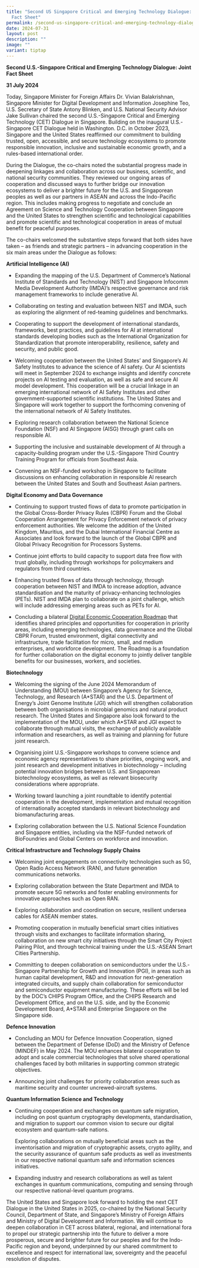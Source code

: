 ```yaml
---
title: "Second US Singapore Critical and Emerging Technology Dialogue: Joint
  Fact Sheet"
permalink: /second-us-singapore-critical-and-emerging-technology-dialogue-joint-fact-sheet/
date: 2024-07-31
layout: post
description: ""
image: ""
variant: tiptap
---
```

<p><strong>Second U.S.-Singapore Critical and Emerging Technology Dialogue: Joint Fact Sheet</strong>
</p>
<p><strong>31 July 2024</strong>
</p>
<p>Today, Singapore Minister for Foreign Affairs Dr. Vivian Balakrishnan,
Singapore Minister for Digital Development and Information Josephine Teo,
U.S. Secretary of State Antony Blinken, and U.S. National Security Advisor
Jake Sullivan chaired the second U.S.-Singapore Critical and Emerging Technology
(CET) Dialogue in Singapore. Building on the inaugural U.S.-Singapore CET
Dialogue held in Washington. D.C. in October 2023, Singapore and the United
States reaffirmed our commitment to building trusted, open, accessible,
and secure technology ecosystems to promote responsible innovation, inclusive
and sustainable economic growth, and a rules-based international order.</p>
<p>During the Dialogue, the co-chairs noted the substantial progress made
in deepening linkages and collaboration across our business, scientific,
and national security communities. They reviewed our ongoing areas of cooperation
and discussed ways to further bridge our innovation ecosystems to deliver
a brighter future for the U.S. and Singaporean peoples as well as our partners
in ASEAN and across the Indo-Pacific region. This includes making progress
to negotiate and conclude an Agreement on Science and Technology Cooperation
between Singapore and the United States to strengthen scientific and technological
capabilities and promote scientific and technological cooperation in areas
of mutual benefit for peaceful purposes.</p>
<p>The co-chairs welcomed the substantive steps forward that both sides have
taken – as friends and strategic partners – in advancing cooperation in
the six main areas under the Dialogue as follows:</p>
<p><strong>Artificial Intelligence (AI)</strong>
</p>
<ul data-tight="true" class="tight">
<li>
<p>Expanding the mapping of the U.S. Department of Commerce’s National Institute
of Standards and Technology (NIST) and Singapore Infocomm Media Development
Authority (IMDA)’s respective governance and risk management frameworks
to include generative AI.</p>
</li>
<li>
<p>Collaborating on testing and evaluation between NIST and IMDA, such as
exploring the alignment of red-teaming guidelines and benchmarks.</p>
</li>
<li>
<p>Cooperating to support the development of international standards, frameworks,
best practices, and guidelines for AI at international standards developing
bodies such as the International Organization for Standardization that
promote interoperability, resilience, safety and security, and public good.</p>
</li>
<li>
<p>Welcoming cooperation between the United States’ and Singapore’s AI Safety
Institutes to advance the science of AI safety. Our AI scientists will
meet in September 2024 to exchange insights and identify concrete projects
on AI testing and evaluation, as well as safe and secure AI model development.
This cooperation will be a crucial linkage in an emerging international
network of AI Safety Institutes and other government-supported scientific
institutions. The United States and Singapore will work together to support
the forthcoming convening of the international network of AI Safety Institutes.</p>
</li>
<li>
<p>Exploring research collaboration between the National Science Foundation
(NSF) and AI Singapore (AISG) through grant calls on responsible AI.</p>
</li>
<li>
<p>Supporting the inclusive and sustainable development of AI through a capacity-building
program under the U.S.-Singapore Third Country Training Program for officials
from Southeast Asia.</p>
</li>
<li>
<p>Convening an NSF-funded workshop in Singapore to facilitate discussions
on enhancing collaboration in responsible AI research between the United
States and South and Southeast Asian partners.</p>
</li>
</ul>
<p><strong>Digital Economy and Data Governance</strong>
</p>
<ul data-tight="true" class="tight">
<li>
<p>Continuing to support trusted flows of data to promote participation in
the Global Cross-Border Privacy Rules (CBPR) Forum and the Global Cooperation
Arrangement for Privacy Enforcement network of privacy enforcement authorities.
We welcome the addition of the United Kingdom, Mauritius, and the Dubai
International Financial Centre as Associates and look forward to the launch
of the Global CBPR and Global Privacy Recognition for Processors Systems.</p>
</li>
<li>
<p>Continue joint efforts to build capacity to support data free flow with
trust globally, including through workshops for policymakers and regulators
from third countries.</p>
</li>
<li>
<p>Enhancing trusted flows of data through technology, through cooperation
between NIST and IMDA to increase adoption, advance standardisation and
the maturity of privacy-enhancing technologies (PETs). NIST and IMDA plan
to collaborate on a joint challenge, which will include addressing emerging
areas such as PETs for AI.</p>
</li>
<li>
<p>Concluding a bilateral <a href="https://www.mfa.gov.sg/Newsroom/Press-Statements-Transcripts-and-Photos/2024/07/20240731-Blinken-visit" rel="noopener noreferrer nofollow" target="_blank">Digital Economic Cooperation Roadmap</a> that
identifies shared principles and opportunities for cooperation in priority
areas, including emerging technologies, data governance and the Global
CBPR Forum, trusted environment, digital connectivity and infrastructure,
trade facilitation for micro, small, and medium enterprises, and workforce
development. The Roadmap is a foundation for further collaboration on the
digital economy to jointly deliver tangible benefits for our businesses,
workers, and societies.</p>
</li>
</ul>
<p><strong>Biotechnology</strong>
</p>
<ul data-tight="true" class="tight">
<li>
<p>Welcoming the signing of the June 2024 Memorandum of Understanding (MOU)
between Singapore’s Agency for Science, Technology, and Research (A*STAR)
and the U.S. Department of Energy’s Joint Genome Institute (JGI) which
will strengthen collaboration between both organisations in microbial genomics
and natural product research. The United States and Singapore also look
forward to the implementation of the MOU, under which A*STAR and JGI expect
to collaborate through mutual visits, the exchange of publicly available
information and researchers, as well as training and planning for future
joint research.</p>
</li>
<li>
<p>Organising joint U.S.-Singapore workshops to convene science and economic
agency representatives to share priorities, ongoing work, and joint research
and development initiatives in biotechnology – including potential innovation
bridges between U.S. and Singaporean biotechnology ecosystems, as well
as relevant biosecurity considerations where appropriate.</p>
</li>
<li>
<p>Working toward launching a joint roundtable to identify potential cooperation
in the development, implementation and mutual recognition of internationally
accepted standards in relevant biotechnology and biomanufacturing areas.</p>
</li>
<li>
<p>Exploring collaboration between the U.S. National Science Foundation and
Singapore entities, including via the NSF-funded network of BioFoundries
and Global Centers on workforce and innovation.</p>
</li>
</ul>
<p><strong>Critical Infrastructure and Technology Supply Chains</strong>
</p>
<ul data-tight="true" class="tight">
<li>
<p>Welcoming joint engagements on connectivity technologies such as 5G, Open
Radio Access Network (RAN), and future generation communications networks.</p>
</li>
<li>
<p>Exploring collaboration between the State Department and IMDA to promote
secure 5G networks and foster enabling environments for innovative approaches
such as Open RAN.</p>
</li>
<li>
<p>Exploring collaboration and coordination on secure, resilient undersea
cables for ASEAN member states.</p>
</li>
<li>
<p>Promoting cooperation in mutually beneficial smart cities initiatives
through visits and exchanges to facilitate information sharing, collaboration
on new smart city initiatives through the Smart City Project Pairing Pilot,
and through technical training under the U.S.-ASEAN Smart Cities Partnership.</p>
</li>
<li>
<p>Committing to deepen collaboration on semiconductors under the U.S.-Singapore
Partnership for Growth and Innovation (PGI), in areas such as human capital
development, R&amp;D and innovation for next-generation integrated circuits,
and supply chain collaboration for semiconductor and semiconductor equipment
manufacturing. These efforts will be led by the DOC’s CHIPS Program Office,
and the CHIPS Research and Development Office, and on the U.S. side, and
by the Economic Development Board, A*STAR and Enterprise Singapore on the
Singapore side.</p>
</li>
</ul>
<p><strong>Defence Innovation</strong>
</p>
<ul data-tight="true" class="tight">
<li>
<p>Concluding an MOU for Defence Innovation Cooperation, signed between the
Department of Defense (DoD) and the Ministry of Defence (MINDEF) in May
2024. The MOU enhances bilateral cooperation to adopt and scale commercial
technologies that solve shared operational challenges faced by both militaries
in supporting common strategic objectives.</p>
</li>
<li>
<p>Announcing joint challenges for priority collaboration areas such as maritime
security and counter uncrewed-aircraft systems.</p>
</li>
</ul>
<p><strong>Quantum Information Science and Technology</strong>
</p>
<ul data-tight="true" class="tight">
<li>
<p>Continuing cooperation and exchanges on quantum safe migration, including
on post quantum cryptography developments, standardisation, and migration
to support our common vision to secure our digital ecosystem and quantum-safe
nations.</p>
<p>Exploring collaborations on mutually beneficial areas such as the inventorisation
and migration of cryptographic assets, crypto agility, and the security
assurance of quantum safe products as well as investments in our respective
national quantum safe and information sciences initiatives.</p>
</li>
<li>
<p>Expanding industry and research collaborations as well as talent exchanges
in quantum communications, computing and sensing through our respective
national-level quantum programs.</p>
</li>
</ul>
<p>The United States and Singapore look forward to holding the next CET Dialogue
in the United States in 2025, co-chaired by the National Security Council,
Department of State, and Singapore’s Ministry of Foreign Affairs and Ministry
of Digital Development and Information. We will continue to deepen collaboration
in CET across bilateral, regional, and international fora to propel our
strategic partnership into the future to deliver a more prosperous, secure
and brighter future for our peoples and for the Indo-Pacific region and
beyond, underpinned by our shared commitment to excellence and respect
for international law, sovereignty and the peaceful resolution of disputes.</p>
<p></p>
